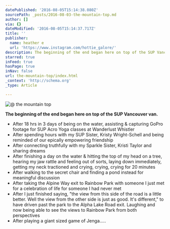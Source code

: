 ```yaml
---
datePublished: '2016-08-05T15:14:38.080Z'
sourcePath: _posts/2016-08-03-the-mountain-top.md
author: []
via: {}
dateModified: '2016-08-05T15:14:37.717Z'
title: ''
publisher:
  name: heather e
  url: 'https://www.instagram.com/hottie_galore/'
description: The beginning of the end began here on top of the SUP Vancouver van.
starred: true
inFeed: true
hasPage: true
inNav: false
url: the-mountain-top/index.html
_context: 'http://schema.org'
_type: Article

---
```

![@ the mountain top](https://the-grid-user-content.s3-us-west-2.amazonaws.com/cc315273-64d1-4038-80a3-6729dd7d9809.jpg)

**The beginning of the end began here on top of the SUP Vancouver van.**

* After 18 hrs in 3 days of being on the water, assisting & capturing GoPro footage for SUP Acro Yoga classes at Wanderlust Whistler
* After spending hours with my SUP Sister, Kristy Wright-Schell and being reminded of our epically empowering friendship
* After connecting truthfully with my Sparkle Sister, Kristi Taylor and sharing dreams
* After finishing a day on the water & hitting the top of my head on a tree, hearing my jaw rattle and feeling out of sorts, laying down immediately, getting my neck tractioned and crying, crying, crying for 20 minutes
* After walking to the secret chair and finding a pond instead for meaningful discussion
* After taking the Alpine Way exit to Rainbow Park with someone I just met for a celebration of life for someone I had never met
* After I just finished saying, "the view from this side of the road is a little better. Well the view from the other side is just as good. It's different," to have driven past the park to the Alpha Lake Road exit. Laughing and now being able to see the views to Rainbow Park from both perspectives
* After playing a giant sized game of Jenga.....